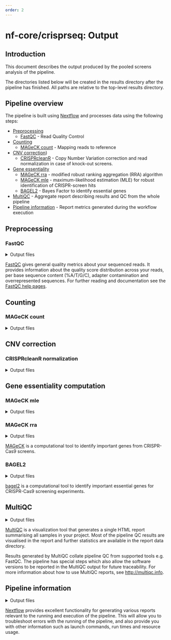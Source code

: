 ```yaml
---
order: 2
---
```


# nf-core/crisprseq: Output

## Introduction

This document describes the output produced by the pooled screens analysis of the pipeline.

The directories listed below will be created in the results directory after the pipeline has finished. All paths are relative to the top-level results directory.

## Pipeline overview

The pipeline is built using [Nextflow](https://www.nextflow.io/) and processes data using the following steps:

- [Preprocessing](#preprocessing)
  - [FastQC](#fastqc) - Read Quality Control
- [Counting](#counting)
  - [MAGeCK count](#mageck-count) - Mapping reads to reference
- [CNV correction](#cnv-correction))
  - [CRISPRcleanR](#crisprcleanr-normalization) - Copy Number Variation correction and read normalization in case of knock-out screens.
- [Gene essentiality](#gene-essentiality-computation)
  - [MAGeCK rra](#mageck-rra) - modified robust ranking aggregation (RRA) algorithm
  - [MAGeCK mle](#mageck-mle) - maximum-likelihood estimation (MLE) for robust identification of CRISPR-screen hits
  - [BAGEL2](#BAGEL2) - Bayes Factor to identify essential genes
- [MultiQC](#multiqc) - Aggregate report describing results and QC from the whole pipeline
- [Pipeline information](#pipeline-information) - Report metrics generated during the workflow execution

## Preprocessing

### FastQC

<details markdown="1">
<summary>Output files</summary>

- `fastqc/`
  - `*_fastqc.html`: FastQC report containing quality metrics.
  - `*_fastqc.zip`: Zip archive containing the FastQC report, tab-delimited data file and plot images.

</details>

[FastQC](http://www.bioinformatics.babraham.ac.uk/projects/fastqc/) gives general quality metrics about your sequenced reads. It provides information about the quality score distribution across your reads, per base sequence content (%A/T/G/C), adapter contamination and overrepresented sequences. For further reading and documentation see the [FastQC help pages](http://www.bioinformatics.babraham.ac.uk/projects/fastqc/Help/).

## Counting

### MAGeCK count

<details markdown="1">
<summary>Output files</summary>

- `mageck/count`
  - `*_count.txt`: read counts per sample per sgRNA and gene, tab separated
  - `*_count_normalized.txt`: normalized read counts, tab separated
  - `*_count_summary.txt`: tab separated summary of the quality controls of the count table
  - `*_count_table.log`: log information of the run

</details>

## CNV correction

### CRISPRcleanR normalization

<details markdown="1">
<summary>Output files</summary>

- `CRISPRcleanR/normalization`
  - `*_norm_table.tsv`: read counts normalized with crisprcleanr
  - `*.RData`: RData tables containing corrected counts, fold changes and normalized counts
  </details>

## Gene essentiality computation

### MAGeCK mle

<details markdown="1">
<summary>Output files</summary>

- `mageck/mle`
  - `*_gene_summary.txt`: ranked table of the genes and their associated p-values
  - `*_sgrna_summary.txt`: sgRNA ranking results, tab separated file
  - `*.log`: log of the run

</details>

### MAGeCK rra

<details markdown="1">
<summary>Output files</summary>

- `mageck/rra`
  - `*_gene_summary.txt`: ranked table of the genes and their associated p-values
  - `*_count_sgrna_summary.txt`: sgRNA ranking results, tab separated file containing means, p-values
  - `*.report.Rmd`: markdown report recapping essential genes
  - `*_count_table.log`: log of the run
  - `*_scatterview.png`: scatter view of the targeted genes and their logFC
  - `*_rank.png`: rank view of the targeted genes

</details>

[MAGeCK](https://sourceforge.net/p/mageck/wiki/Home/) is a computational tool to identify important genes from CRISPR-Cas9 screens.

### BAGEL2

<details markdown="1">
<summary>Output files</summary>

- `bagel2/fold_change`
  - `*.foldchange`: foldchange between the reference and treatment contrast provided
- `bagel2/bayes_factor`
  - `*.bf`: bayes factor per gene
- `bagel2/precision_recall`
  - `*.pr`: precision recall per gene
- `bagel2/graphs`
  - `barplot*.png`: barplot of the bayes factor distribution
  - `PR*.png`: precision recall plot (Recall vs FDR)

</details>

[bagel2](https://github.com/hart-lab/bagel) is a computational tool to identify important essential genes for CRISPR-Cas9 screening experiments.

## MultiQC

<details markdown="1">
<summary>Output files</summary>

- `multiqc/`
  - `multiqc_report.html`: a standalone HTML file that can be viewed in your web browser.
  - `multiqc_data/`: directory containing parsed statistics from the different tools used in the pipeline.
  - `multiqc_plots/`: directory containing static images from the report in various formats.

</details>

[MultiQC](http://multiqc.info) is a visualization tool that generates a single HTML report summarising all samples in your project. Most of the pipeline QC results are visualised in the report and further statistics are available in the report data directory.

Results generated by MultiQC collate pipeline QC from supported tools e.g. FastQC. The pipeline has special steps which also allow the software versions to be reported in the MultiQC output for future traceability. For more information about how to use MultiQC reports, see <http://multiqc.info>.

## Pipeline information

<details markdown="1">
<summary>Output files</summary>

- `pipeline_info/`
  - Reports generated by Nextflow: `execution_report.html`, `execution_timeline.html`, `execution_trace.txt` and `pipeline_dag.dot`/`pipeline_dag.svg`.
  - Reports generated by the pipeline: `pipeline_report.html`, `pipeline_report.txt` and `software_versions.yml`. The `pipeline_report*` files will only be present if the `--email` / `--email_on_fail` parameter's are used when running the pipeline.
  - Reformatted samplesheet files used as input to the pipeline: `samplesheet.valid.csv`.

</details>

[Nextflow](https://www.nextflow.io/docs/latest/tracing.html) provides excellent functionality for generating various reports relevant to the running and execution of the pipeline. This will allow you to troubleshoot errors with the running of the pipeline, and also provide you with other information such as launch commands, run times and resource usage.
